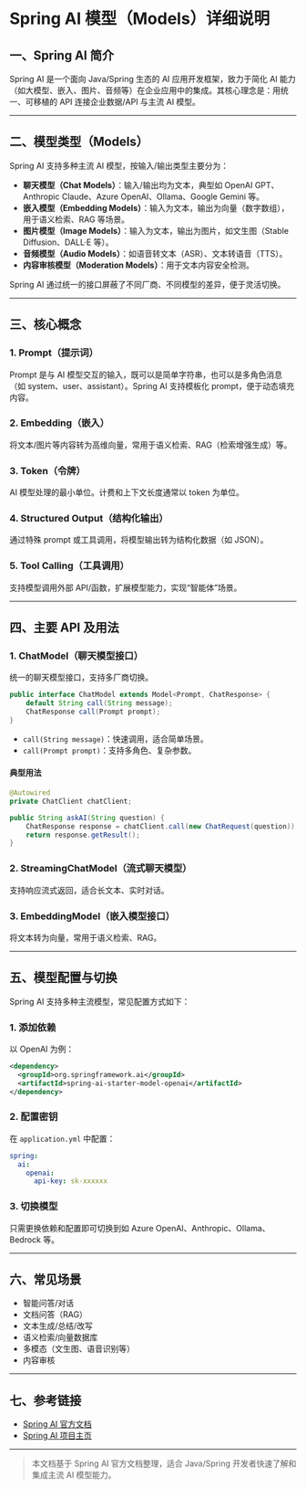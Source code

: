 # Spring AI 模型（Models）详细说明

## 一、Spring AI 简介
Spring AI 是一个面向 Java/Spring 生态的 AI 应用开发框架，致力于简化 AI 能力（如大模型、嵌入、图片、音频等）在企业应用中的集成。其核心理念是：用统一、可移植的 API 连接企业数据/API 与主流 AI 模型。

---

## 二、模型类型（Models）
Spring AI 支持多种主流 AI 模型，按输入/输出类型主要分为：

- **聊天模型（Chat Models）**：输入/输出均为文本，典型如 OpenAI GPT、Anthropic Claude、Azure OpenAI、Ollama、Google Gemini 等。
- **嵌入模型（Embedding Models）**：输入为文本，输出为向量（数字数组），用于语义检索、RAG 等场景。
- **图片模型（Image Models）**：输入为文本，输出为图片，如文生图（Stable Diffusion、DALL·E 等）。
- **音频模型（Audio Models）**：如语音转文本（ASR）、文本转语音（TTS）。
- **内容审核模型（Moderation Models）**：用于文本内容安全检测。

Spring AI 通过统一的接口屏蔽了不同厂商、不同模型的差异，便于灵活切换。

---

## 三、核心概念

### 1. Prompt（提示词）
Prompt 是与 AI 模型交互的输入，既可以是简单字符串，也可以是多角色消息（如 system、user、assistant）。Spring AI 支持模板化 prompt，便于动态填充内容。

### 2. Embedding（嵌入）
将文本/图片等内容转为高维向量，常用于语义检索、RAG（检索增强生成）等。

### 3. Token（令牌）
AI 模型处理的最小单位。计费和上下文长度通常以 token 为单位。

### 4. Structured Output（结构化输出）
通过特殊 prompt 或工具调用，将模型输出转为结构化数据（如 JSON）。

### 5. Tool Calling（工具调用）
支持模型调用外部 API/函数，扩展模型能力，实现“智能体”场景。

---

## 四、主要 API 及用法

### 1. ChatModel（聊天模型接口）
统一的聊天模型接口，支持多厂商切换。

```java
public interface ChatModel extends Model<Prompt, ChatResponse> {
    default String call(String message);
    ChatResponse call(Prompt prompt);
}
```

- `call(String message)`：快速调用，适合简单场景。
- `call(Prompt prompt)`：支持多角色、复杂参数。

#### 典型用法
```java
@Autowired
private ChatClient chatClient;

public String askAI(String question) {
    ChatResponse response = chatClient.call(new ChatRequest(question));
    return response.getResult();
}
```

### 2. StreamingChatModel（流式聊天模型）
支持响应流式返回，适合长文本、实时对话。

### 3. EmbeddingModel（嵌入模型接口）
将文本转为向量，常用于语义检索、RAG。

---

## 五、模型配置与切换

Spring AI 支持多种主流模型，常见配置方式如下：

### 1. 添加依赖
以 OpenAI 为例：
```xml
<dependency>
  <groupId>org.springframework.ai</groupId>
  <artifactId>spring-ai-starter-model-openai</artifactId>
</dependency>
```

### 2. 配置密钥
在 `application.yml` 中配置：
```yaml
spring:
  ai:
    openai:
      api-key: sk-xxxxxx
```

### 3. 切换模型
只需更换依赖和配置即可切换到如 Azure OpenAI、Anthropic、Ollama、Bedrock 等。

---

## 六、常见场景
- 智能问答/对话
- 文档问答（RAG）
- 文本生成/总结/改写
- 语义检索/向量数据库
- 多模态（文生图、语音识别等）
- 内容审核

---

## 七、参考链接
- [Spring AI 官方文档](https://docs.spring.io/spring-ai/reference/)
- [Spring AI 项目主页](https://spring.io/projects/spring-ai/)

---

> 本文档基于 Spring AI 官方文档整理，适合 Java/Spring 开发者快速了解和集成主流 AI 模型能力。 